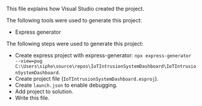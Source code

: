 This file explains how Visual Studio created the project.

The following tools were used to generate this project:
- Express generator

The following steps were used to generate this project:
- Create express project with express-generator: `npx express-generator --view=pug C:\Users\sipho\source\repos\IoTIntrusionSystemDashboard\IoTIntrusionSystemDashboard`.
- Create project file (`IoTIntrusionSystemDashboard.esproj`).
- Create `launch.json` to enable debugging.
- Add project to solution.
- Write this file.
